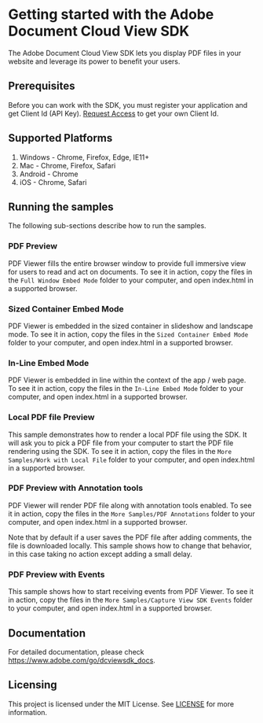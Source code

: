 # Getting started with the Adobe Document Cloud View SDK

The Adobe Document Cloud View SDK lets you display PDF files in your website and leverage its power to benefit your users.

## Prerequisites

Before you can work with the SDK, you must register your application and get Client Id (API Key). [Request Access](https://www.adobe.com/go/dcsdks_credentials) to get your own Client Id.

## Supported Platforms

1. Windows - Chrome, Firefox, Edge, IE11+
2. Mac - Chrome, Firefox, Safari
3. Android - Chrome
4. iOS - Chrome, Safari

## Running the samples

The following sub-sections describe how to run the samples.

### PDF Preview

PDF Viewer fills the entire browser window to provide full immersive view for users to read and act on documents.
To see it in action, copy the files in the ```Full Window Embed Mode``` folder to your computer, and open index.html in a supported browser.

### Sized Container Embed Mode

PDF Viewer is embedded in the sized container in slideshow and landscape mode.
To see it in action, copy the files in the ```Sized Container Embed Mode``` folder to your computer, and open index.html in a supported browser.

### In-Line Embed Mode

PDF Viewer is embedded in line within the context of the app / web page.
To see it in action, copy the files in the ```In-Line Embed Mode``` folder to your computer, and open index.html in a supported browser.

### Local PDF file Preview

This sample demonstrates how to render a local PDF file using the SDK. It will ask you to pick a PDF file from your computer to start the PDF file rendering using the SDK.
To see it in action, copy the files in the ```More Samples/Work with Local File``` folder to your computer, and open index.html in a supported browser.

### PDF Preview with Annotation tools

PDF Viewer will render PDF file along with annotation tools enabled.
To see it in action, copy the files in the ```More Samples/PDF Annotations``` folder to your computer, and open index.html in a supported browser.

Note that by default if a user saves the PDF file after adding comments, the file is downloaded locally. This sample shows how to change that behavior, in this case taking no action except adding a small delay.

### PDF Preview with Events

This sample shows how to start receiving events from PDF Viewer.
To see it in action, copy the files in the ```More Samples/Capture View SDK Events``` folder to your computer, and open index.html in a supported browser.

## Documentation

For detailed documentation, please check https://www.adobe.com/go/dcviewsdk_docs.

## Licensing

This project is licensed under the MIT License. See [LICENSE](LICENSE.md) for more information.
